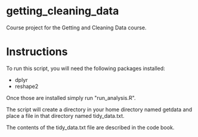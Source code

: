 # getting_cleaning_data
Course project for the Getting and Cleaning Data course.

# Instructions
To run this script, you will need the following packages installed:
* dplyr
* reshape2

Once those are installed simply run "run_analysis.R".

The script will create a directory in your home directory named getdata and place a file in that directory named tidy_data.txt.

The contents of the tidy_data.txt file are described in the code book.
